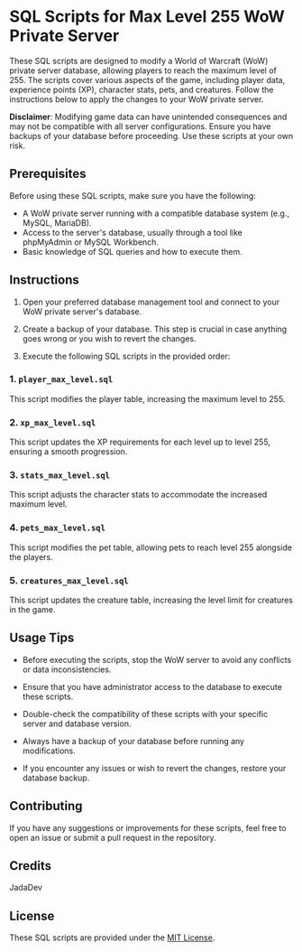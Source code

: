 
# SQL Scripts for Max Level 255 WoW Private Server

These SQL scripts are designed to modify a World of Warcraft (WoW) private server database, allowing players to reach the maximum level of 255. The scripts cover various aspects of the game, including player data, experience points (XP), character stats, pets, and creatures. Follow the instructions below to apply the changes to your WoW private server.

**Disclaimer**: Modifying game data can have unintended consequences and may not be compatible with all server configurations. Ensure you have backups of your database before proceeding. Use these scripts at your own risk.

## Prerequisites

Before using these SQL scripts, make sure you have the following:

-   A WoW private server running with a compatible database system (e.g., MySQL, MariaDB).
-   Access to the server's database, usually through a tool like phpMyAdmin or MySQL Workbench.
-   Basic knowledge of SQL queries and how to execute them.

## Instructions

1.  Open your preferred database management tool and connect to your WoW private server's database.
    
2.  Create a backup of your database. This step is crucial in case anything goes wrong or you wish to revert the changes.
    
3.  Execute the following SQL scripts in the provided order:
    

### 1. `player_max_level.sql`

This script modifies the player table, increasing the maximum level to 255.

### 2. `xp_max_level.sql`

This script updates the XP requirements for each level up to level 255, ensuring a smooth progression.

### 3. `stats_max_level.sql`

This script adjusts the character stats to accommodate the increased maximum level.

### 4. `pets_max_level.sql`

This script modifies the pet table, allowing pets to reach level 255 alongside the players.

### 5. `creatures_max_level.sql`

This script updates the creature table, increasing the level limit for creatures in the game.

## Usage Tips

-   Before executing the scripts, stop the WoW server to avoid any conflicts or data inconsistencies.
    
-   Ensure that you have administrator access to the database to execute these scripts.
    
-   Double-check the compatibility of these scripts with your specific server and database version.
    
-   Always have a backup of your database before running any modifications.
    
-   If you encounter any issues or wish to revert the changes, restore your database backup.
    

## Contributing

If you have any suggestions or improvements for these scripts, feel free to open an issue or submit a pull request in the repository.

## Credits

JadaDev

## License

These SQL scripts are provided under the [MIT License](https://opensource.org/license/mit/).
